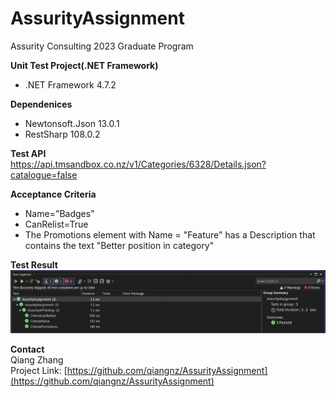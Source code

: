 # **AssurityAssignment**
Assurity Consulting 2023 Graduate Program
<br/>

**Unit Test Project(.NET Framework) <br/>**
- .NET Framework 4.7.2

**Dependenices <br/>**
- Newtonsoft.Json 13.0.1 <br/>
- RestSharp 108.0.2


**Test API <br/>**
https://api.tmsandbox.co.nz/v1/Categories/6328/Details.json?catalogue=false

**Acceptance Criteria <br/>**
- Name="Badges"
- CanRelist=True
- The Promotions element with Name = "Feature" has a Description that contains the text "Better position in category"


**Test Result**
![This is an image](TestResult.jpg)

**Contact <br/>**
Qiang Zhang <br/>
Project Link: [https://github.com/qiangnz/AssurityAssignment](https://github.com/qiangnz/AssurityAssignment)
